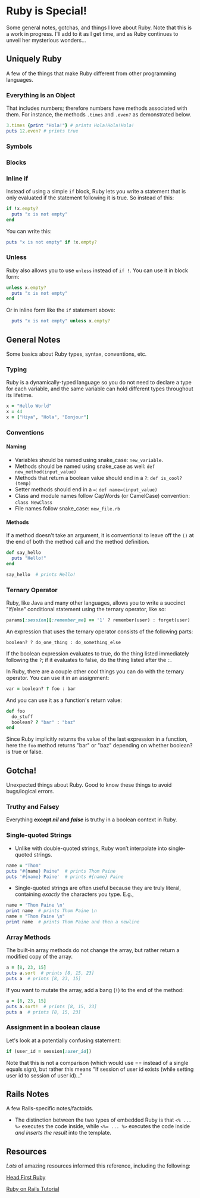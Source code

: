 # Ruby is Special!

Some general notes, gotchas, and things I love about Ruby. Note that this is a work in progress. I'll add to it as I get time, and as Ruby continues to unveil her mysterious wonders...

## Uniquely Ruby

A few of the things that make Ruby different from other programming languages.

### Everything is an Object

That includes numbers; therefore numbers have methods associated with them. For instance, the methods `.times` and `.even?` as demonstrated below.

```ruby
3.times {print "Hola!"} # prints Hola!Hola!Hola!
puts 12.even? # prints true
```

### Symbols

### Blocks

### Inline if

Instead of using a simple `if` block, Ruby lets you write a statement that is only evaluated if the statement following it is true. So instead of this:

```ruby
if !x.empty?
  puts "x is not empty"
end
```

You can write this:

```ruby
puts "x is not empty" if !x.empty?
```

### Unless

Ruby also allows you to use `unless` instead of `if !`. You can use it in block form:

```ruby
unless x.empty?
  puts "x is not empty"
end
```

Or in inline form like the `if` statement above:

```ruby
  puts "x is not empty" unless x.empty?
```

## General Notes

Some basics about Ruby types, syntax, conventions, etc.

### Typing

Ruby is a dynamically-typed language so you do not need to declare a type for each variable, and the same variable can hold different types throughout its lifetime.

```ruby
x = "Hello World"
x = 44
x = ["Hiya", "Hola", "Bonjour"]
```
### Conventions

#### Naming

* Variables should be named using snake_case: `new_variable`.
* Methods should be named using snake_case as well: `def new_method(input_value)`
* Methods that return a boolean value should end in a `?`: `def is_cool?(temp)`
* Setter methods should end in a `=`: `def name=(input_value)`
* Class and module names follow CapWords (or CamelCase) convention: `class NewClass`
* File names follow snake_case: `new_file.rb`

#### Methods

If a method doesn't take an argument, it is conventional to leave off the `()` at the end of both the method call and the method definition.

```ruby
def say_hello
  puts "Hello!"
end

say_hello  # prints Hello!
```

### Ternary Operator

Ruby, like Java and many other languages, allows you to write a succinct "if/else" conditional statement using the ternary operator, like so:

```ruby
params[:session][:remember_me] == '1' ? remember(user) : forget(user)
```

An expression that uses the ternary operator consists of the following parts:

```
boolean? ? do_one_thing : do_something_else
```

If the boolean expression evaluates to true, do the thing listed immediately following the `?`; if it evaluates to false, do the thing listed after the `:`. 

In Ruby, there are a couple other cool things you can do with the ternary operator. You can use it in an assignment:

```ruby
var = boolean? ? foo : bar
```

And you can use it as a function's return value:

```ruby
def foo
  do_stuff
  boolean? ? "bar" : "baz"
end
```

Since Ruby implicitly returns the value of the last expression in a function, here the `foo` method returns "bar" or "baz" depending on whether boolean? is true or false.

## Gotcha!

Unexpected things about Ruby. Good to know these things to avoid bugs/logical errors.

### Truthy and Falsey

Everything **except _nil_ and _false_** is truthy in a boolean context in Ruby.

### Single-quoted Strings

* Unlike with double-quoted strings, Ruby won’t interpolate into single-quoted strings.

```ruby
name = "Thom"
puts "#{name} Paine"  # prints Thom Paine
puts '#{name} Paine'  # prints #{name} Paine
```

* Single-quoted strings are often useful because they are truly literal, containing *exactly* the characters you type. E.g.,

```ruby
name = 'Thom Paine \n'
print name  # prints Thom Paine \n
name = "Thom Paine \n"
print name  # prints Thom Paine and then a newline
```

### Array Methods

The built-in array methods do not change the array, but rather return a modified copy of the array.

```ruby
a = [8, 23, 15]
puts a.sort  # prints [8, 15, 23]
puts a  # prints [8, 23, 15]
```

If you want to mutate the array, add a bang (`!`) to the end of the method:

```ruby
a = [8, 23, 15]
puts a.sort!  # prints [8, 15, 23]
puts a  # prints [8, 15, 23]
```

### Assignment in a boolean clause

Let's look at a potentially confusing statement:

```ruby
if (user_id = session[:user_id])
```

Note that this is not a comparison (which would use == instead of a single equals sign), but rather this means "If session of user id exists (while setting user id to session of user id)..."

## Rails Notes

A few Rails-specific notes/factoids.

* The distinction between the two types of embedded Ruby is that `<% ... %>` executes the code inside, while `<%= ... %>` executes the code inside *and inserts the result* into the template.

## Resources

*Lots* of amazing resources informed this reference, including the following:

[Head First Ruby](https://www.amazon.com/Head-First-Ruby-Brain-Friendly-Guide/dp/1449372651)

[Ruby on Rails Tutorial](https://www.railstutorial.org/book)
